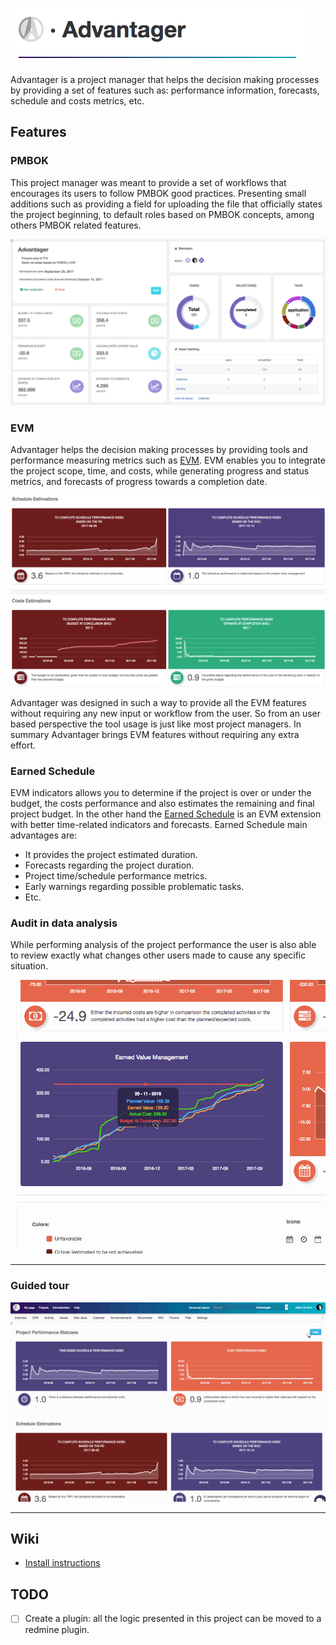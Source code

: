 ![Advantager](https://github.com/advantager-pro/advantager/blob/master/public/images/advantager-readme.png "Advantager")

Advantager is a project manager that helps the decision making processes by providing a set of features such as: performance information, forecasts, schedule and costs metrics, etc.

 
  
   
    
    

## Features
### PMBOK
This project manager was meant to provide a set of workflows that encourages its users to follow PMBOK good practices.
Presenting small additions such as providing a field for uploading the file that officially states the project beginning, to default roles based on PMBOK concepts, among others PMBOK related features.


![Dashboard example](https://github.com/advantager-pro/advantager/blob/master/public/images/dashboard.png "Dashboard example")


### EVM
Advantager helps the decision making processes by providing tools and performance measuring metrics such as [EVM](https://en.wikipedia.org/wiki/Earned_value_management). EVM enables you to integrate the project scope, time, and costs, while generating progress and status metrics, and forecasts of progress towards a completion date. 


![EVM charts example](https://github.com/advantager-pro/advantager/blob/master/public/images/evm_charts.png "EVM charts example")


Advantager was designed in such a way to provide all the EVM features without requiring any new input or workflow from the user. So from an user based perspective the tool usage is just like most project managers. In summary Advantager brings EVM features without requiring any extra effort.


### Earned Schedule
EVM indicators allows you to determine if the project is over or under the budget, the costs performance and also estimates the remaining and final project budget. In the other hand the [Earned Schedule](https://en.wikipedia.org/wiki/Earned_schedule) is an EVM extension with better time-related indicators and forecasts. Earned Schedule main advantages are:
* It provides the project estimated duration.
* Forecasts regarding the project duration.
* Project time/schedule performance metrics.
* Early warnings regarding possible problematic tasks.
* Etc.


### Audit in data analysis
While performing analysis of the project performance the user is also able to review exactly what changes other users made to cause any specific situation.



![Audit example](https://github.com/advantager-pro/advantager/blob/master/public/images/audit.gif "Audit example")


___

### Guided tour



![Guided tour example](https://github.com/advantager-pro/advantager/blob/master/public/images/help.gif "Guided tour example")

___

## Wiki
* [Install instructions](https://github.com/advantager-pro/advantager/wiki/Install-instructions)

## TODO
- [ ] Create a plugin: all the logic presented in this project can be moved to a redmine plugin.
